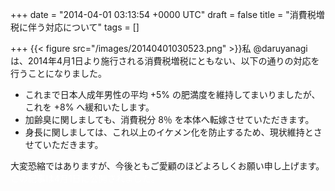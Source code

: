 
+++
date = "2014-04-01 03:13:54 +0000 UTC"
draft = false
title = "消費税増税に伴う対応について"
tags = []

+++
{{< figure src="/images/20140401030523.png"  >}}私 @daruyanagi は、2014年4月1日より施行される消費税増税にともない、以下の通りの対応を行うことになりました。

<ul>
<li>これまで日本人成年男性の平均 +5% の肥満度を維持してまいりましたが、これを +8% へ緩和いたします。</li>
<li>加齢臭に関しましても、消費税分 8％ を本体へ転嫁させていただきます。</li>
<li>身長に関しましては、これ以上のイケメン化を防止するため、現状維持とさせていただきます。</li>
</ul>大変恐縮ではありますが、今後ともご愛顧のほどよろしくお願い申し上げます。<span style="color: #ffffff">この記事は4月1日に公開されました。</span>


